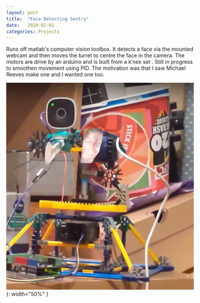 ```yaml
---
layout: post
title:  "Face Detecting Sentry"
date:   2020-01-01
categories: Projects
---
```


Runs off matlab's computer vision toolbox. It detects a face via the mounted webcam and then moves the turret to centre the face in the camera. The motors are drive by an arduino and is built from a k’nex set . Still in progress to smoothen movement using PID. The motivation was that I saw Michael Reeves make one and I wanted one too.

![Face Detection Sentry 2](/assets/faceDetectionSentry2.jpg){: width="50%" } 